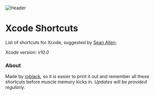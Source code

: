 ![Header](https://raw.githubusercontent.com/roblack/xCodeShortcuts/master/img/header.png)

# Xcode Shortcuts

List of shortcuts for Xcode, suggested by [Sean Allen](https://twitter.com/seanallen_dev).

*Xcode version: v10.0*

### About
Made by [roblack](https://twitter.com/emin_roblack), so it is easier to print it out and remember all these shortcuts before muscle memory kicks in.
*Updates will be provided regularly.*
